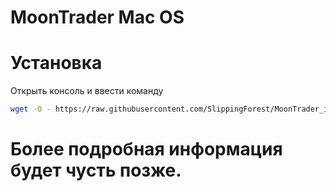 # MoonTrader Mac OS

# Установка

Открыть консоль и ввести команду
```bash
wget -O - https://raw.githubusercontent.com/SlippingForest/MoonTrader_install/master/MacOS/install.sh | bash <(cat) </dev/tty
```

# Более подробная информация будет чусть позже.

